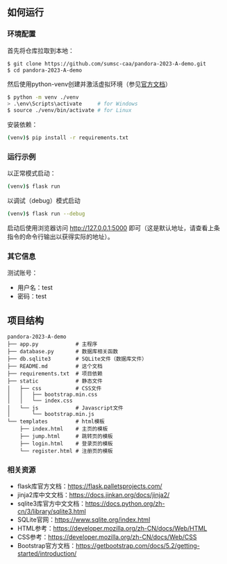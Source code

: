 ## 如何运行
### 环境配置
首先将仓库拉取到本地：
```bash
$ git clone https://github.com/sumsc-caa/pandora-2023-A-demo.git
$ cd pandora-2023-A-demo
```
然后使用python-venv创建并激活虚拟环境（参见[官方文档](https://docs.python.org/zh-cn/3/library/venv.html)）
```bash
$ python -m venv ./venv
> .\env\Scripts\activate     # for Windows
$ source ./venv/bin/activate # for Linux
```

安装依赖：
```bash
(venv)$ pip install -r requirements.txt
```

### 运行示例
以正常模式启动：
```bash
(venv)$ flask run
```
以调试（debug）模式启动
```bash
(venv)$ flask run --debug
```

启动后使用浏览器访问 http://127.0.0.1:5000 即可（这是默认地址，请查看上条指令的命令行输出以获得实际的地址）。

### 其它信息
测试账号：
- 用户名：test
- 密码：test

## 项目结构
```raw
pandora-2023-A-demo
├── app.py            # 主程序
├── database.py       # 数据库相关函数
├── db.sqlite3        # SQLite文件（数据库文件）
├── README.md         # 这个文档
├── requirements.txt  # 项目依赖
├── static            # 静态文件
│   ├── css           # CSS文件
│   │   ├── bootstrap.min.css
│   │   └── index.css
│   └── js            # Javascript文件
│       └── bootstrap.min.js
└── templates         # html模板
    ├── index.html    # 主页的模板
    ├── jump.html     # 跳转页的模板
    ├── login.html    # 登录页的模板
    └── register.html # 注册页的模板
```
 
### 相关资源
- flask库官方文档：https://flask.palletsprojects.com/
- jinja2库中文文档：https://docs.jinkan.org/docs/jinja2/
- sqlite3库官方中文文档：https://docs.python.org/zh-cn/3/library/sqlite3.html
- SQLite官网：https://www.sqlite.org/index.html
- HTML参考：https://developer.mozilla.org/zh-CN/docs/Web/HTML
- CSS参考：https://developer.mozilla.org/zh-CN/docs/Web/CSS
- Bootstrap官方文档：https://getbootstrap.com/docs/5.2/getting-started/introduction/



